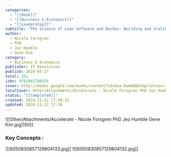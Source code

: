 ```yaml
---
categories:
  - "[[Book]]"
  - "[[Business & Economics]]"
  - "[[Leadership]]"
subtitle: "The Science of Lean Software and DevOps: Building and Scaling High Performing Technology Organizations"
author:
  - Nicole Forsgren
  - PhD
  - Jez Humble
  - Gene Kim
category:
  - Business & Economics
publisher: IT Revolution
publish: 2018-03-27
total: 251
isbn: 9781942788355
cover: http://books.google.com/books/content?id=Kax-DwAAQBAJ&printsec=frontcover&img=1&zoom=1&edge=curl&source=gbs_api
localCover: Other/Attachments/Accelerate - Nicole Forsgren PhD Jez Humble Gene Kim.jpg
status: "[[Completed]]"
created: 2024-11-22 17:38:12
updated: 2024-11-22 17:38
---
```


![[Other/Attachments/Accelerate - Nicole Forsgren PhD Jez Humble Gene Kim.jpg|150]]

### Key Concepts : 
![[6050830857129804133.jpg]]
![[6050830857129804132.jpg]]